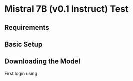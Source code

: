 # Mistral 7B (v0.1 Instruct) Test

## Requirements

## Basic Setup

## Downloading the Model

First login using 
